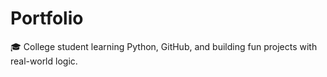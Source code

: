# Portfolio
🎓 College student learning Python, GitHub, and building fun projects with real-world logic.
